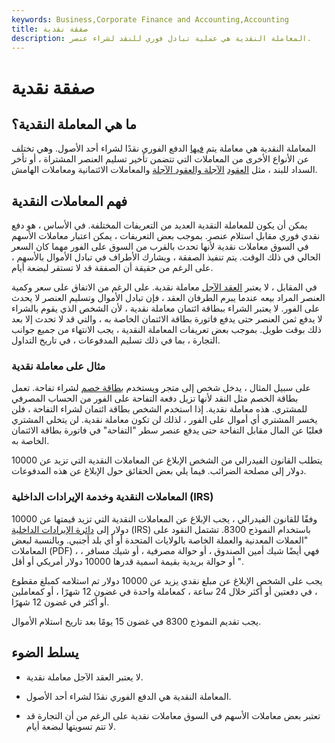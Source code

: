 ```yaml
---
keywords: Business,Corporate Finance and Accounting,Accounting
title: صفقة نقدية
description: المعاملة النقدية هي عملية تبادل فوري للنقد لشراء عنصر.
---
```


# صفقة نقدية
## ما هي المعاملة النقدية؟

المعاملة النقدية هي معاملة يتم [فيها](/transaction) الدفع الفوري نقدًا لشراء أحد الأصول. وهي تختلف عن الأنواع الأخرى من المعاملات التي تتضمن تأخير تسليم العنصر المشتراة ، أو تأخر السداد للبند ، مثل [العقود](/forwardcontract) [الآجلة والعقود الآجلة](/futurescontract) والمعاملات الائتمانية ومعاملات الهامش.

## فهم المعاملات النقدية

يمكن أن يكون للمعاملة النقدية العديد من التعريفات المختلفة. في الأساس ، هو دفع نقدي فوري مقابل استلام عنصر. بموجب بعض التعريفات ، يمكن اعتبار معاملات الأسهم في السوق معاملات نقدية لأنها تحدث بالقرب من السوق على الفور مهما كان السعر الحالي في ذلك الوقت. يتم تنفيذ الصفقة ، ويشارك الأطراف في تبادل الأموال بالأسهم ، على الرغم من حقيقة أن الصفقة قد لا تستقر لبضعة أيام.

في المقابل ، لا يعتبر [العقد الآجل](/futurescontract) معاملة نقدية. على الرغم من الاتفاق على سعر وكمية العنصر المراد بيعه عندما يبرم الطرفان العقد ، فإن تبادل الأموال وتسليم العنصر لا يحدث على الفور. لا يعتبر الشراء ببطاقة ائتمان معاملة نقدية ، لأن الشخص الذي يقوم بالشراء لا يدفع ثمن العنصر حتى يدفع فاتورة بطاقة الائتمان الخاصة به ، والتي قد لا تحدث إلا بعد ذلك بوقت طويل. بموجب بعض تعريفات المعاملة النقدية ، يجب الانتهاء من جميع جوانب التجارة ، بما في ذلك تسليم المدفوعات ، في تاريخ التداول.

### مثال على معاملة نقدية

على سبيل المثال ، يدخل شخص إلى متجر ويستخدم [بطاقة خصم](/debitcard) لشراء تفاحة. تعمل بطاقة الخصم مثل النقد لأنها تزيل دفعة التفاحة على الفور من الحساب المصرفي للمشتري. هذه معاملة نقدية. إذا استخدم الشخص بطاقة ائتمان لشراء التفاحة ، فلن يخسر المشتري أي أموال على الفور ، لذلك لن تكون معاملة نقدية. لن يتخلى المشتري فعليًا عن المال مقابل التفاحة حتى يدفع عنصر سطر "التفاحة" في فاتورة بطاقة الائتمان الخاصة به.

يتطلب القانون الفيدرالي من الشخص الإبلاغ عن المعاملات النقدية التي تزيد عن 10000 دولار إلى مصلحة الضرائب. فيما يلي بعض الحقائق حول الإبلاغ عن هذه المدفوعات.

### المعاملات النقدية وخدمة الإيرادات الداخلية (IRS)

وفقًا للقانون الفيدرالي ، يجب الإبلاغ عن المعاملات النقدية التي تزيد قيمتها عن 10000 دولار إلى [دائرة الإيرادات الداخلية](/irs) (IRS) باستخدام النموذج 8300. تشتمل النقود على "العملات المعدنية والعملة الخاصة بالولايات المتحدة أو أي بلد أجنبي. وبالنسبة لبعض المعاملات (PDF) ، فهي أيضًا شيك أمين الصندوق ، أو حوالة مصرفية ، أو شيك مسافر ، أو حوالة بريدية بقيمة اسمية قدرها 10000 دولار أمريكي أو أقل ".

يجب على الشخص الإبلاغ عن مبلغ نقدي يزيد عن 10000 دولار تم استلامه كمبلغ مقطوع ، في دفعتين أو أكثر خلال 24 ساعة ، كمعاملة واحدة في غضون 12 شهرًا ، أو كمعاملين أو أكثر في غضون 12 شهرًا.

يجب تقديم النموذج 8300 في غضون 15 يومًا بعد تاريخ استلام الأموال.

## يسلط الضوء

- لا يعتبر العقد الآجل معاملة نقدية.

- المعاملة النقدية هي الدفع الفوري نقدًا لشراء أحد الأصول.

- تعتبر بعض معاملات الأسهم في السوق معاملات نقدية على الرغم من أن التجارة قد لا تتم تسويتها لبضعة أيام.


